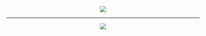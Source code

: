 <p align="center"><a href="https://discord.com/users/877409307086434335"><img src="https://discord.c99.nl/widget/theme-4/877409307086434335.png" /></a></p>
<hr>
<!--### Most Used Languages:-->

<p align="center"><a href="https://github.com/clout0777"><img src="https://github-readme-stats.vercel.app/api/top-langs/?username=clout0777&theme=radical" /></a></p>
